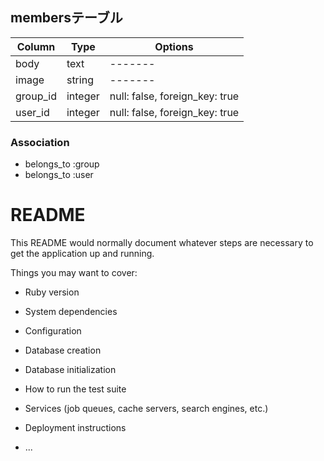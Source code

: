 ## membersテーブル

|Column|Type|Options|
|------|----|-------|
|body|text|-------|
|image|string|-------|
|group_id | integer | null: false, foreign_key: true|
|user_id | integer | null: false, foreign_key: true|


### Association
- belongs_to :group
- belongs_to :user



# README

This README would normally document whatever steps are necessary to get the
application up and running.

Things you may want to cover:

* Ruby version

* System dependencies

* Configuration

* Database creation

* Database initialization

* How to run the test suite

* Services (job queues, cache servers, search engines, etc.)

* Deployment instructions

* ...
